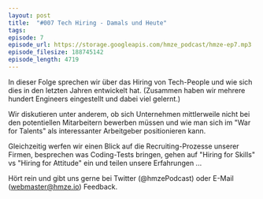 ```yaml
---
layout: post
title:  "#007 Tech Hiring - Damals und Heute"
tags:
episode: 7
episode_url: https://storage.googleapis.com/hmze_podcast/hmze-ep7.mp3
episode_filesize: 188745142
episode_length: 4719
---
```


In dieser Folge sprechen wir über das Hiring von Tech-People und wie sich dies in den letzten Jahren entwickelt hat. (Zusammen haben wir mehrere hundert Engineers eingestellt und dabei viel gelernt.)

Wir diskutieren unter anderem, ob sich Unternehmen mittlerweile nicht bei den potentiellen Mitarbeitern bewerben müssen und wie man sich im "War for Talents" als interessanter Arbeitgeber positionieren kann.

Gleichzeitig werfen wir einen Blick auf die Recruiting-Prozesse unserer Firmen, besprechen was Coding-Tests bringen, gehen auf "Hiring for Skills" vs "Hiring for Attitude" ein und teilen unsere Erfahrungen ...

Hört rein und gibt uns gerne bei Twitter (@hmzePodcast) oder E-Mail (webmaster@hmze.io) Feedback.